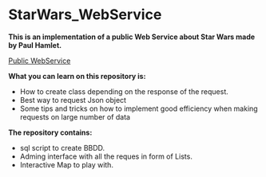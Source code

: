 # StarWars_WebService


**This is an implementation of a public Web Service about Star Wars made by Paul Hamlet.**


[Public WebService](https://swapi.co/)


**What you can learn on this repository is:**
- How to create class depending on the response of the request.
- Best way to request Json object
- Some tips and tricks on how to implement good efficiency when making requests on large number of data


**The repository contains:**
- sql script to create BBDD.
- Adming interface with all the reques in form of Lists.
- Interactive Map to play with.
